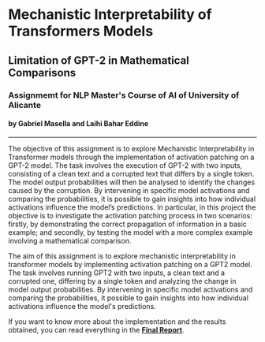 # Mechanistic Interpretability of Transformers Models

## Limitation of GPT-2 in Mathematical Comparisons

### Assignmemt for NLP Master's Course of AI of University of Alicante

#### by Gabriel Masella and Laihi Bahar Eddine

------

The objective of this assignment is to explore Mechanistic Interpretability in Transformer models
through the implementation of activation patching on a GPT-2 model. The task involves the execution
of GPT-2 with two inputs, consisting of a clean text and a corrupted text that differs by a single token.
The model output probabilities will then be analysed to identify the changes caused by the corruption.
By intervening in specific model activations and comparing the probabilities, it is possible to gain
insights into how individual activations influence the model’s predictions.
In particular, in this project the objective is to investigate the activation patching process in two
scenarios: firstly, by demonstrating the correct propagation of information in a basic example; and
secondly, by testing the model with a more complex example involving a mathematical comparison.

The aim of this assignment is to explore mechanistic interpretability in transformer models by implementing activation patching on a GPT2 model. The task involves running GPT2 with two inputs, a clean text and a corrupted one, differing by a single token and analyzing the change in model output probabilities. By intervening in specific model activations and comparing the probabilities, it possible to gain insights into how individual activations influence the model's predictions.

If you want to know more about the implementation and the results obtained, you can read everything in the [**Final Report**](https://github.com/Gabrynho/minGPT_NLP/NLPT_Final_Report_GM_BEL.pdf).
